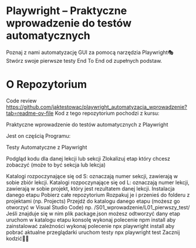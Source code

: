 # Playwright – Praktyczne wprowadzenie do testów automatycznych
Poznaj z nami automatyzację GUI za pomocą narzędzia Playwright🎭
Stwórz swoje pierwsze testy End To End od zupełnych podstaw.

# O Repozytorium
Code review https://github.com/jaktestowac/playwright_automatyzacja_wprowadzenie?tab=readme-ov-file
Kod z tego repozytorium pochodzi z kursu:

Praktyczne wprowadzenie do testów automatycznych z Playwright

Jest on częścią Programu:

Testy Automatyczne z Playwright

Podgląd kodu dla danej lekcji lub sekcji
Zlokalizuj etap który chcesz zobaczyć (może to być sekcja lub lekcja)

Katalogi rozpoczynające się od S:
oznaczają numer sekcji,
zawierają w sobie zbiór lekcji.
Katalogi rozpoczynające się od L:
oznaczają numer lekcji,
zawierają w sobie projekt, który jest rezultatem danej lekcji.
Instalacja danego etapu
Pobierz całe repozytorium
Rozpakuj je i przenieś do folderu z projektami (np. Projects)
Przejdź do katalogu danego etapu (możesz go otworzyć w Visual Studio Code) np. /S01_wprowadzenie/L01_pierwszy_test/
Jeśli znajduje się w nim plik package.json możesz odtworzyć dany etap
uruchom w katalogu etapu konsolę
wykonaj polecenie npm install aby zainstalować zależności
wykonaj polecenie npx playwright install aby pobrać aktualne przeglądarki
uruchom testy npx playwright test
Zacznij kodzić🧑‍💻